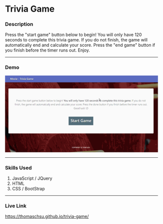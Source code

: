 # Trivia Game

### Description
Press the "start game" button below to begin! You will only have 120 seconds to complete this trivia game. If you do not finish, the game will automatically end and calculate your score. Press the "end game" button if you finish before the timer runs out. Enjoy.

- - -

### Demo
![Image 1](/images/image01.gif)

- - -

### Skills Used
1. JavaScript / JQuery
2. HTML
3. CSS / BootStrap

- - - 

### Live Link
https://thomaschsu.github.io/trivia-game/